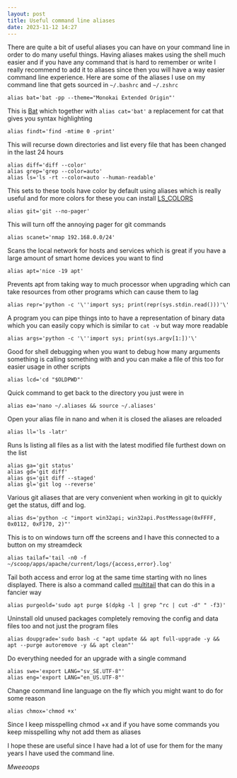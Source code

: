 ```yaml
---
layout: post
title: Useful command line aliases
date: 2023-11-12 14:27
---
```

There are quite a bit of useful aliases you can have on your command line in order to do many useful things. Having aliases makes using the shell much easier and if you have any command that is hard to remember or write I really recommend to add it to aliases since then you will have a way easier command line experience. Here are some of the aliases I use on my command line that gets sourced in `~/.bashrc` and `~/.zshrc`

```shell
alias bat='bat -pp --theme="Monokai Extended Origin"'
```
This is [Bat](https://github.com/sharkdp/bat) which together with `alias cat='bat'` a replacement for cat that gives you syntax highlighting

```shell
alias findt='find -mtime 0 -print'
```
This will recurse down directories and list every file that has been changed in the last 24 hours

```shell
alias diff='diff --color'
alias grep='grep --color=auto'
alias ls='ls -rt --color=auto --human-readable'
```
This sets to these tools have color by default using aliases which is really useful and for more colors for these you can install [LS_COLORS](https://github.com/trapd00r/LS_COLORS)

```shell
alias git='git --no-pager'
```
This will turn off the annoying pager for git commands

```shell
alias scanet='nmap 192.168.0.0/24'
```
Scans the local network for hosts and services which is great if you have a large amount of smart home devices you want to find

```shell
alias apt='nice -19 apt'
```
Prevents apt from taking way to much processor when upgrading which can take resources from other programs which can cause them to lag

```shell
alias repr='python -c '\''import sys; print(repr(sys.stdin.read()))'\'
```
A program you can pipe things into to have a representation of binary data which you can easily copy which is similar to `cat -v` but way more readable

```shell
alias args='python -c '\''import sys; print(sys.argv[1:])'\'
```
Good for shell debugging when you want to debug how many arguments something is calling something with and you can make a file of this too for easier usage in other scripts

```shell
alias lcd='cd "$OLDPWD"'
```
Quick command to get back to the directory you just were in

```shell
alias ea='nano ~/.aliases && source ~/.aliases'
```
Open your alias file in nano and when it is closed the aliases are reloaded

```shell
alias ll='ls -latr'
```
Runs ls listing all files as a list with the latest modified file furthest down on the list

```shell
alias ga='git status'
alias gd='git diff'
alias gs='git diff --staged'
alias gl='git log --reverse'
```
Various git aliases that are very convenient when working in git to quickly get the status, diff and log.

```shell
alias ds='python -c "import win32api; win32api.PostMessage(0xFFFF, 0x0112, 0xF170, 2)"'
```
This is to on windows turn off the screens and I have this connected to a button on my streamdeck

```shell
alias tailaf='tail -n0 -f ~/scoop/apps/apache/current/logs/{access,error}.log'
```
Tail both access and error log at the same time starting with no lines displayed. There is also a command called [multitail](https://linux.die.net/man/1/multitail) that can do this in a fancier way

```shell
alias purgeold='sudo apt purge $(dpkg -l | grep ^rc | cut -d" " -f3)'
```
Uninstall old unused packages completely removing the config and data files too and not just the program files

```shell
alias doupgrade='sudo bash -c "apt update && apt full-upgrade -y && apt --purge autoremove -y && apt clean"'
```
Do everything needed for an upgrade with a single command

```shell
alias swe='export LANG="sv_SE.UTF-8"'
alias eng='export LANG="en_US.UTF-8"'
```
Change command line language on the fly which you might want to do for some reason

```shell
alias chmox='chmod +x'
```
Since I keep misspelling chmod +x and if you have some commands you keep misspelling why not add them as aliases

I hope these are useful since I have had a lot of use for them for the many years I have used the command line.

*Mweeoops*
